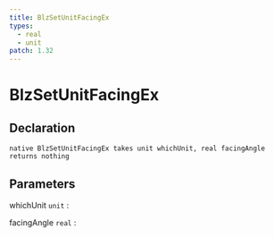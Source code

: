 ```yaml
---
title: BlzSetUnitFacingEx
types:
  - real
  - unit
patch: 1.32
---
```


# BlzSetUnitFacingEx

## Declaration

```jass
native BlzSetUnitFacingEx takes unit whichUnit, real facingAngle returns nothing
```

## Parameters
whichUnit `unit`
: 

facingAngle `real`
: 

